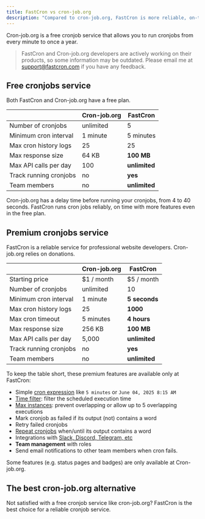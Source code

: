 ```yaml
---
title: FastCron vs cron-job.org
description: "Compared to cron-job.org, FastCron is more reliable, on-time, with more features for your cronjobs."
---
```


Cron-job.org is a free cronjob service that allows you to run cronjobs from every minute to once a year.

> FastCron and Cron-job.org developers are actively working on their products, so some information may be outdated.
Please email me at support@fastcron.com if you have any feedback.

## Free cronjobs service

Both FastCron and Cron-job.org have a free plan.

|                                                                    | Cron-job.org | **FastCron**   |
| ------------------------------------------------------------------ | ------------ | -------------- |
| Number of cronjobs                                                 | unlimited    | 5              |
| Minimum cron interval                                              | 1 minute     | 5 minutes      |
| Max cron history logs                                              | 25           | 25             |
| Max response size                                                  | 64 KB        | **100 MB**     |
| Max API calls per day                                              | 100          | **unlimited**  |
| Track running cronjobs                                             | no           | **yes**        |
| Team members                                                       | no           | **unlimited**  |

Cron-job.org has a delay time before running your cronjobs, from 4 to 40 seconds.
FastCron runs cron jobs reliably, on time with more features even in the free plan.

## Premium cronjobs service

FastCron is a reliable service for professional website developers.
Cron-job.org relies on donations.

|                                                                    | Cron-job.org | **FastCron**  |
| ------------------------------------------------------------------ | ------------ | ------------- |
| Starting price                                                     | $1 / month   | $5 / month    |
| Number of cronjobs                                                 | unlimited    | 10            |
| Minimum cron interval                                              | 1 minute     | **5 seconds** |
| Max cron history logs                                              | 25           | **1000**      |
| Max cron timeout                                                   | 5 minutes    | **4 hours**   |
| Max response size                                                  | 256 KB       | **100 MB**    |
| Max API calls per day                                              | 5,000        | **unlimited** |
| Track running cronjobs                                             | no           | **yes**       |
| Team members                                                       | no           | **unlimited** |

To keep the table short, these premium features are available only at FastCron:

- Simple [cron expression](/guides/cron-expressions) like `5 minutes` or `June 04, 2025 8:15 AM`
- [Time filter](/blog/time-filter): filter the scheduled execution time
- [Max instances](/blog/max-instances): prevent overlapping or allow up to 5 overlapping executions
- Mark cronjob as failed if its output (not) contains a word
- Retry failed cronjobs
- [Repeat cronjobs](/blog/repeat-cronjob) when/until its output contains a word
- Integrations with [Slack, Discord, Telegram, etc](/integrations)
- **Team management** with roles
- Send email notifications to other team members when cron fails.

Some features (e.g. status pages and badges) are only available at Cron-job.org.

## The best cron-job.org alternative

Not satisfied with a free cronjob service like cron-job.org? FastCron is the best choice for a reliable cronjob service.
